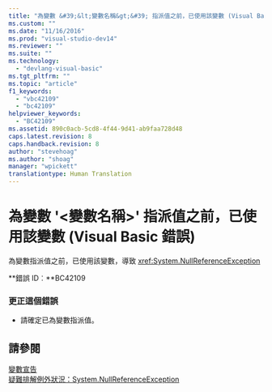 ```yaml
---
title: "為變數 &#39;&lt;變數名稱&gt;&#39; 指派值之前，已使用該變數 (Visual Basic 錯誤) | Microsoft Docs"
ms.custom: ""
ms.date: "11/16/2016"
ms.prod: "visual-studio-dev14"
ms.reviewer: ""
ms.suite: ""
ms.technology: 
  - "devlang-visual-basic"
ms.tgt_pltfrm: ""
ms.topic: "article"
f1_keywords: 
  - "vbc42109"
  - "bc42109"
helpviewer_keywords: 
  - "BC42109"
ms.assetid: 890c0acb-5cd8-4f44-9d41-ab9faa728d48
caps.latest.revision: 8
caps.handback.revision: 8
author: "stevehoag"
ms.author: "shoag"
manager: "wpickett"
translationtype: Human Translation
---
```

# 為變數 &#39;&lt;變數名稱&gt;&#39; 指派值之前，已使用該變數 (Visual Basic 錯誤)
為變數指派值之前，已使用該變數，導致 <xref:System.NullReferenceException>  
  
 **錯誤 ID︰**BC42109  
  
### 更正這個錯誤  
  
-   請確定已為變數指派值。  
  
## 請參閱  
 [變數宣告](../../visual-basic/programming-guide/language-features/variables/variable-declaration.md)   
 [疑難排解例外狀況：System.NullReferenceException](../Topic/Troubleshooting%20Exceptions:%20System.NullReferenceException.md)